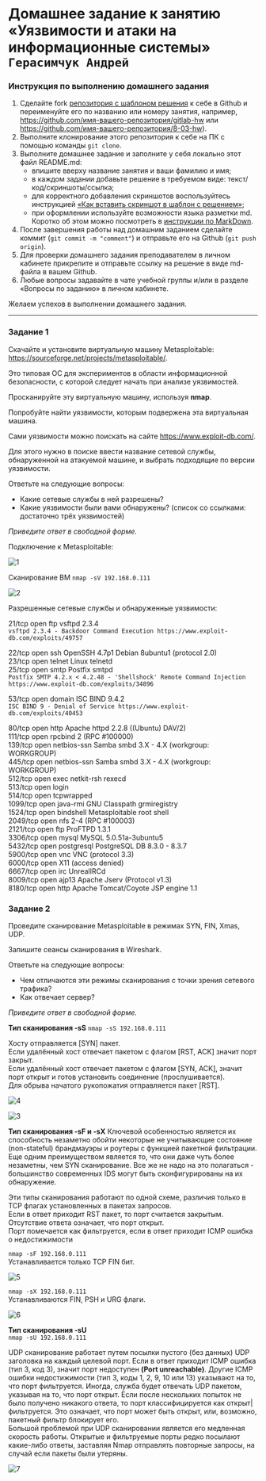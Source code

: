 # Домашнее задание к занятию «Уязвимости и атаки на информационные системы» `Герасимчук Андрей`

### Инструкция по выполнению домашнего задания

1. Сделайте fork [репозитория c шаблоном решения](https://github.com/netology-code/sys-pattern-homework) к себе в Github и переименуйте его по названию или номеру занятия, например, https://github.com/имя-вашего-репозитория/gitlab-hw или https://github.com/имя-вашего-репозитория/8-03-hw).
2. Выполните клонирование этого репозитория к себе на ПК с помощью команды `git clone`.
3. Выполните домашнее задание и заполните у себя локально этот файл README.md:
   - впишите вверху название занятия и ваши фамилию и имя;
   - в каждом задании добавьте решение в требуемом виде: текст/код/скриншоты/ссылка;
   - для корректного добавления скриншотов воспользуйтесь инструкцией [«Как вставить скриншот в шаблон с решением»](https://github.com/netology-code/sys-pattern-homework/blob/main/screen-instruction.md);
   - при оформлении используйте возможности языка разметки md. Коротко об этом можно посмотреть в [инструкции по MarkDown](https://github.com/netology-code/sys-pattern-homework/blob/main/md-instruction.md).
4. После завершения работы над домашним заданием сделайте коммит (`git commit -m "comment"`) и отправьте его на Github (`git push origin`).
5. Для проверки домашнего задания преподавателем в личном кабинете прикрепите и отправьте ссылку на решение в виде md-файла в вашем Github.
6. Любые вопросы задавайте в чате учебной группы и/или в разделе «Вопросы по заданию» в личном кабинете.

Желаем успехов в выполнении домашнего задания.

------

### Задание 1

Скачайте и установите виртуальную машину Metasploitable: https://sourceforge.net/projects/metasploitable/.

Это типовая ОС для экспериментов в области информационной безопасности, с которой следует начать при анализе уязвимостей.

Просканируйте эту виртуальную машину, используя **nmap**.

Попробуйте найти уязвимости, которым подвержена эта виртуальная машина.

Сами уязвимости можно поискать на сайте https://www.exploit-db.com/.

Для этого нужно в поиске ввести название сетевой службы, обнаруженной на атакуемой машине, и выбрать подходящие по версии уязвимости.

Ответьте на следующие вопросы:

- Какие сетевые службы в ней разрешены?
- Какие уязвимости были вами обнаружены? (список со ссылками: достаточно трёх уязвимостей)
  
*Приведите ответ в свободной форме.*  

Подключение к Metasploitable:

![1](https://github.com/AndrejGer/Netology/blob/main/Metasploitable/13-01/1.PNG)

Сканирование ВМ `nmap -sV 192.168.0.111`

![2](https://github.com/AndrejGer/Netology/blob/main/Metasploitable/13-01/2.PNG)


Разрешенные сетевые службы и обнаруженные уязвимости:  

21/tcp   open  ftp         vsftpd 2.3.4  
`vsftpd 2.3.4 - Backdoor Command Execution https://www.exploit-db.com/exploits/49757`

22/tcp   open  ssh         OpenSSH 4.7p1 Debian 8ubuntu1 (protocol 2.0)  
23/tcp   open  telnet      Linux telnetd  
25/tcp   open  smtp        Postfix smtpd  
`Postfix SMTP 4.2.x < 4.2.48 - 'Shellshock' Remote Command Injection https://www.exploit-db.com/exploits/34896`

53/tcp   open  domain      ISC BIND 9.4.2  
`ISC BIND 9 - Denial of Service https://www.exploit-db.com/exploits/40453`

80/tcp   open  http        Apache httpd 2.2.8 ((Ubuntu) DAV/2)  
111/tcp  open  rpcbind     2 (RPC #100000)  
139/tcp  open  netbios-ssn Samba smbd 3.X - 4.X (workgroup: WORKGROUP)  
445/tcp  open  netbios-ssn Samba smbd 3.X - 4.X (workgroup: WORKGROUP)  
512/tcp  open  exec        netkit-rsh rexecd  
513/tcp  open  login  
514/tcp  open  tcpwrapped  
1099/tcp open  java-rmi    GNU Classpath grmiregistry  
1524/tcp open  bindshell   Metasploitable root shell  
2049/tcp open  nfs         2-4 (RPC #100003)  
2121/tcp open  ftp         ProFTPD 1.3.1  
3306/tcp open  mysql       MySQL 5.0.51a-3ubuntu5  
5432/tcp open  postgresql  PostgreSQL DB 8.3.0 - 8.3.7  
5900/tcp open  vnc         VNC (protocol 3.3)  
6000/tcp open  X11         (access denied)  
6667/tcp open  irc         UnrealIRCd  
8009/tcp open  ajp13       Apache Jserv (Protocol v1.3)  
8180/tcp open  http        Apache Tomcat/Coyote JSP engine 1.1  


### Задание 2

Проведите сканирование Metasploitable в режимах SYN, FIN, Xmas, UDP.

Запишите сеансы сканирования в Wireshark.

Ответьте на следующие вопросы:

- Чем отличаются эти режимы сканирования с точки зрения сетевого трафика?
- Как отвечает сервер?

*Приведите ответ в свободной форме.*

**Тип сканирования -sS**
`nmap -sS 192.168.0.111` 

Хосту отправляется [SYN] пакет.  
Если удалённый хост отвечает пакетом с флагом [RST, ACK] значит порт закрыт.  
Если удалённый хост отвечает пакетом с флагом [SYN, ACK], значит порт открыт и готов установить соединение (прослушивается).  
Для обрыва начатого рукопожатия отправляется пакет [RST].  

![4](https://github.com/AndrejGer/Netology/blob/main/Metasploitable/13-01/4.PNG)

![3](https://github.com/AndrejGer/Netology/blob/main/Metasploitable/13-01/3.PNG)


**Тип сканирования -sF и -sX**
Ключевой особенностью является их способность незаметно обойти некоторые не учитывающие состояние (non-stateful) брандмауэры и роутеры с функцией пакетной фильтрации. Еще одним преимуществом является то, что они даже чуть более незаметны, чем SYN сканирование. Все же не надо на это полагаться - большинство современных IDS могут быть сконфигурированы на их обнаружение.

Эти типы сканирования работают по одной схеме, различия только в TCP флагах установленных в пакетах запросов.  
Если в ответ приходит RST пакет, то порт считается закрытым.  
Отсутствие ответа означает, что порт открыт.  
Порт помечается как фильтруется, если в ответ приходит ICMP ошибка о недостижимости  

`nmap -sF 192.168.0.111`    
Устанавливается только TCP FIN бит.

![5](https://github.com/AndrejGer/Netology/blob/main/Metasploitable/13-01/5.PNG)


`nmap -sX 192.168.0.111`  
Устанавливаются FIN, PSH и URG флаги.

![6](https://github.com/AndrejGer/Netology/blob/main/Metasploitable/13-01/6.PNG)


**Тип сканирования -sU**  
`nmap -sU 192.168.0.111` 

UDP сканирование работает путем посылки пустого (без данных) UDP заголовка на каждый целевой порт. Если в ответ приходит ICMP ошибка (тип 3, код 3), значит порт недоступен **(Port unreachable)**. Другие ICMP ошибки недостижимости (тип 3, коды 1, 2, 9, 10 или 13) указывают на то, что порт фильтруется. Иногда, служба будет отвечать UDP пакетом, указывая на то, что порт открыт. Если после нескольких попыток не было получено никакого ответа, то порт классифицируется как открыт|фильтруется. Это означает, что порт может быть открыт, или, возможно, пакетный фильтр блокирует его.  
Большой проблемой при UDP сканировании является его медленная скорость работы. Открытые и фильтруемые порты редко посылают какие-либо ответы, заставляя Nmap отправлять повторные запросы, на случай если пакеты были утеряны.

![7](https://github.com/AndrejGer/Netology/blob/main/Metasploitable/13-01/7.PNG)